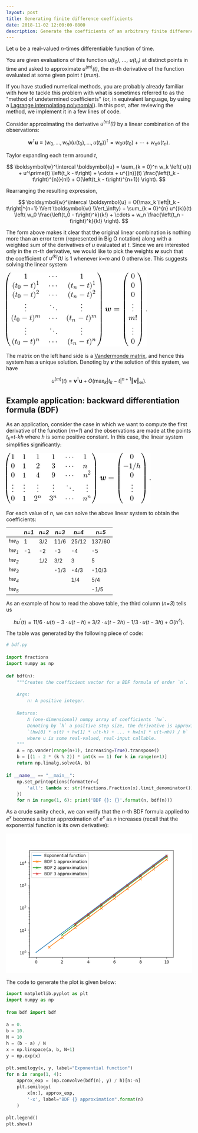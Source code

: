 ```yaml
---
layout: post
title: Generating finite difference coefficients
date: 2018-11-02 12:00:00-0800
description: Generate the coefficients of an arbitrary finite difference stencil with this one weird trick!
---
```


Let *u* be a real-valued *n*-times differentiable function of time.

You are given evaluations of this function *u(t<sub>0</sub>), ..., u(t<sub>n</sub>)* at distinct points in time and asked to approximate *u<sup>(m)</sup>(t)*, the *m*-th derivative of the function evaluated at some given point *t* (*m≤n*).

If you have studied numerical methods, you are probably already familiar with how to tackle this problem with what is sometimes referred to as the "method of undetermined coefficients" (or, in equivalent language, by using a [Lagrange interpolating polynomial](https://en.wikipedia.org/wiki/Lagrange_polynomial)). In this post, after reviewing the method, we implement it in a few lines of code.

Consider approximating the derivative *u<sup>(m)</sup>(t)* by a linear combination of the observations:

$$
\boldsymbol{w}^\intercal \boldsymbol{u}
\equiv (w_0, \ldots, w_n) (u(t_0), \ldots, u(t_n))^\intercal
= w_0 u(t_0) + \cdots + w_n u(t_n).
$$

Taylor expanding each term around *t*,

$$
\boldsymbol{w}^\intercal \boldsymbol{u}
= \sum_{k = 0}^n w_k \left(
      u(t) +
      u^\prime(t) \left(t_k - t\right) +
      \cdots +
      u^{(n)}(t) \frac{\left(t_k - t\right)^{n}}{n!} +
      O(\left(t_k - t\right)^{n+1})
\right).
$$

Rearranging the resulting expression,

$$
\boldsymbol{w}^\intercal \boldsymbol{u}
= O(\max_k \left|t_k - t\right|^{n+1} \Vert \boldsymbol{w} \Vert_\infty) +
\sum_{k = 0}^{n} u^{(k)}(t) \left(
      w_0 \frac{\left(t_0 - t\right)^k}{k!} +
      \cdots +
      w_n \frac{\left(t_n - t\right)^k}{k!}
\right).
$$

The form above makes it clear that the original linear combination is nothing more than an error term (represented in Big O notation) along with a weighted sum of the derivatives of *u* evaluated at *t*. Since we are interested only in the *m*-th derivative, we would like to pick the weights ***w*** such that the coefficient of *u<sup>(k)</sup>(t)* is 1 whenever *k=m* and 0 otherwise. This suggests solving the linear system

![](/assets/img/generating-finite-difference-coefficients/system.png)

The matrix on the left hand side is a [Vandermonde matrix](https://en.wikipedia.org/wiki/Vandermonde_matrix), and hence this system has a unique solution. Denoting by ***v*** the solution of this system, we have

$$u^{(m)}(t) = \boldsymbol{v}^\intercal \boldsymbol{u} + O(\max_k \left|t_k - t\right|^{n+1} \Vert \boldsymbol{v} \Vert_\infty).$$

## Example application: backward differentiation formula (BDF)

As an application, consider the case in which we want to compute the first derivative of the function (*m=1*) and the observations are made at the points *t<sub>k</sub>=t-kh* where *h* is some positive constant. In this case, the linear system simplifies significantly:

![](/assets/img/generating-finite-difference-coefficients/bdf_system.png)

For each value of *n*, we can solve the above linear system to obtain the coefficients:

|                  | *n=1* | *n=2* | *n=3* | *n=4* | *n=5*  |
| ---------------- | ----- | ----- | ----- | ----- | ------ |
| *hw<sub>0</sub>* | 1     | 3/2   | 11/6  | 25/12 | 137/60 |
| *hw<sub>1</sub>* | -1    | -2    | -3    | -4    | -5     |
| *hw<sub>2</sub>* |       | 1/2   | 3/2   | 3     | 5      |
| *hw<sub>3</sub>* |       |       | -1/3  | -4/3  | -10/3  |
| *hw<sub>4</sub>* |       |       |       | 1/4   | 5/4    |
| *hw<sub>5</sub>* |       |       |       |       | -1/5   |

As an example of how to read the above table, the third column (*n=3*) tells us

$$h u^\prime(t) = 11/6 \cdot u(t) - 3 \cdot u(t - h) + 3/2 \cdot u(t - 2h) - 1/3 \cdot u(t - 3h) + O(h^4).$$

The table was generated by the following piece of code:

```python
# bdf.py

import fractions
import numpy as np

def bdf(n):
    """Creates the coefficient vector for a BDF formula of order `n`.

    Args:
        n: A positive integer.

    Returns:
        A (one-dimensional) numpy array of coefficients `hw`.
        Denoting by `h` a positive step size, the derivative is approximated by
        `(hw[0] * u(t) + hw[1] * u(t-h) + ... + hw[n] * u(t-nh)) / h`
        where u is some real-valued, real-input callable.
    """
    A = np.vander(range(n+1), increasing=True).transpose()
    b = [(1 - 2 * (k % 2)) * int(k == 1) for k in range(n+1)]
    return np.linalg.solve(A, b)

if __name__ == "__main__":
    np.set_printoptions(formatter={
        'all': lambda x: str(fractions.Fraction(x).limit_denominator())
    })
    for n in range(1, 6): print('BDF {}: {}'.format(n, bdf(n)))
```

As a crude sanity check, we can verify that the *n*-th BDF formula applied to *e<sup>x</sup>* becomes a better approximation of *e<sup>x</sup>* as *n* increases (recall that the exponential function is its own derivative):

![](/assets/img/generating-finite-difference-coefficients/bdf_exp.png)

The code to generate the plot is given below:

```python
import matplotlib.pyplot as plt
import numpy as np

from bdf import bdf

a = 0.
b = 10.
N = 10
h = (b - a) / N
x = np.linspace(a, b, N+1)
y = np.exp(x)

plt.semilogy(x, y, label="Exponential function")
for n in range(1, 4):
    approx_exp = (np.convolve(bdf(n), y) / h)[n:-n]
    plt.semilogy(
        x[n:], approx_exp,
        '-x', label="BDF {} approximation".format(n)
    )

plt.legend()
plt.show()
```
